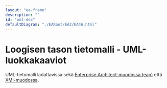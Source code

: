 ```yaml
---
layout: "ea-frame"
description: ""
id: "uml-doc"
defaultDiagram: "./EARoot/EA2/EA46.html"
---
```

# Loogisen tason tietomalli - UML-luokkakaaviot
UML-tietomalli ladattavissa sekä [Enterprise Architect-muodossa (eap)](../tonttijako.eap?raw=true) että [XMI-muodossa](../tonttijako.xml?raw=true).
